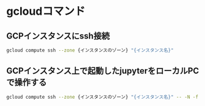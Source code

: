 # gcloudコマンド

## GCPインスタンスにssh接続
```bash
gcloud compute ssh --zone {インスタンスのゾーン} "{インスタンス名}"
```

## GCPインスタンス上で起動したjupyterをローカルPCで操作する
```bash
gcloud compute ssh --zone {インスタンスのゾーン} "{インスタンス名}" -- -N -f -L 28888:localhost:8888
```